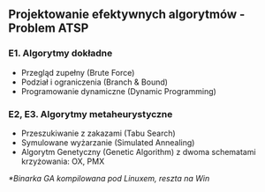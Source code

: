## Projektowanie efektywnych algorytmów - Problem ATSP

### E1. Algorytmy dokładne
* Przegląd zupełny (Brute Force)
* Podział i ograniczenia (Branch & Bound)
* Programowanie dynamiczne (Dynamic Programming)

### E2, E3. Algorytmy metaheurystyczne
* Przeszukiwanie z zakazami (Tabu Search) 
* Symulowane wyżarzanie (Simulated Annealing)
* Algorytm Genetyczny (Genetic Algorithm) z dwoma schematami krzyżowania: OX, PMX

_*Binarka GA kompilowana pod Linuxem, reszta na Win_
